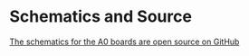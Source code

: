# Schematics and Source

​[The schematics for the A0 boards are open source on GitHub](https://github.com/macchina/a0-hardware)​

